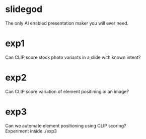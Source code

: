 # slidegod
The only AI enabled presentation maker you will ever need.

# exp1
Can CLIP score stock photo variants in a slide with known intent?


# exp2
Can CLIP score variation of element positining in an image?

# exp3
Can we automate element positioning using CLIP scoring? \
Experiment inside ./exp3